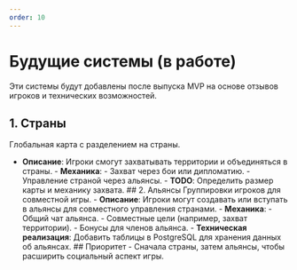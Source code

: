 ```yaml
---
order: 10
---
```


# Будущие системы (в работе)

Эти системы будут добавлены после выпуска MVP на основе отзывов игроков и технических возможностей.

## 1. Страны

Глобальная карта с разделением на страны.

- **Описание**: Игроки смогут захватывать территории и объединяться в страны. - **Механика**: - Захват через бои или дипломатию. - Управление страной через альянсы. - **TODO**: Определить размер карты и механику захвата. ## 2. Альянсы Группировки игроков для совместной игры. - **Описание**: Игроки могут создавать или вступать в альянсы для совместного управления странами. - **Механика**: - Общий чат альянса. - Совместные цели (например, захват территории). - Бонусы для членов альянса. - **Техническая реализация**: Добавить таблицы в PostgreSQL для хранения данных об альянсах. ## Приоритет - Сначала страны, затем альянсы, чтобы расширить социальный аспект игры.
